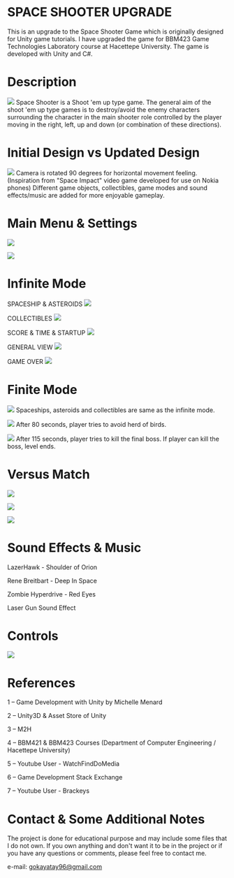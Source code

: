 # SPACE SHOOTER UPGRADE
This is an upgrade to the Space Shooter Game which is originally designed for Unity game tutorials. I have upgraded the game for BBM423 Game Technologies Laboratory course at Hacettepe University. The game is developed with Unity and C#.
# Description
![](https://user-images.githubusercontent.com/26528131/42835616-dfe0b2ee-8a01-11e8-9dba-66da7eb30042.png)
Space Shooter is a Shoot 'em up type game. The general aim of the shoot 'em up type games is to destroy/avoid the enemy characters surrounding the character in the main shooter role controlled by the player moving in the right, left, up and down (or combination of these directions).

# Initial Design vs Updated Design
![](https://user-images.githubusercontent.com/26528131/42835731-34ffda7a-8a02-11e8-97dd-16cb76c99e34.png)
Camera is rotated 90 degrees for horizontal movement feeling. (Inspiration from "Space Impact" video game developed for use on Nokia phones)
Different game objects, collectibles, game modes and sound effects/music are added for more enjoyable gameplay.

# Main Menu & Settings
![](https://user-images.githubusercontent.com/26528131/42836802-ba6fa8d2-8a04-11e8-8119-64c1569af3c8.png)

![](https://user-images.githubusercontent.com/26528131/42836831-cbb03a26-8a04-11e8-909a-b520b9f5c2d7.png)

# Infinite Mode
SPACESHIP & ASTEROIDS
![](https://user-images.githubusercontent.com/26528131/42836282-423a6ea2-8a03-11e8-8075-3535e3790fa5.png)

COLLECTIBLES
![](https://user-images.githubusercontent.com/26528131/42836468-cc813348-8a03-11e8-9f58-cc96fbab08de.png)

SCORE & TIME & STARTUP
![](https://user-images.githubusercontent.com/26528131/42836546-010cbefc-8a04-11e8-9f1c-732ff4089d47.png)

GENERAL VIEW
![](https://user-images.githubusercontent.com/26528131/42836634-3dd79640-8a04-11e8-9344-e76849847a4f.png)

GAME OVER
![](https://user-images.githubusercontent.com/26528131/42836871-f0f8378e-8a04-11e8-8a6f-7cd1ff0f0e60.png)

# Finite Mode
![](https://user-images.githubusercontent.com/26528131/42836928-1f6785de-8a05-11e8-8399-25e7eb40ee3d.png)
Spaceships, asteroids and collectibles are same as the infinite mode.

![](https://user-images.githubusercontent.com/26528131/42836929-20ebf1c4-8a05-11e8-833d-ad683472ae24.png)
After 80 seconds, player tries to avoid herd of birds.

![](https://user-images.githubusercontent.com/26528131/42836931-221a70de-8a05-11e8-9ef0-72251f2cb45d.png)
After 115 seconds, player tries to kill the final boss. If player can kill the boss, level ends.

# Versus Match
![](https://user-images.githubusercontent.com/26528131/42837053-986885b4-8a05-11e8-8f8f-ce3d5b1f479f.png)

![](https://user-images.githubusercontent.com/26528131/42837057-9bd28966-8a05-11e8-929d-e5a8ebcbb132.png)

![](https://user-images.githubusercontent.com/26528131/42837063-9df365b2-8a05-11e8-83b0-9fa147ec3dd6.png)

# Sound Effects & Music
LazerHawk - Shoulder of Orion

Rene Breitbart - Deep In Space

Zombie Hyperdrive - Red Eyes

Laser Gun Sound Effect

# Controls
![](https://user-images.githubusercontent.com/26528131/42835841-7f83efb4-8a02-11e8-821c-1ade145d8bb1.png)

# References
1 – Game Development with Unity by Michelle Menard 

2 – Unity3D & Asset Store of Unity

3 – M2H

4 – BBM421 & BBM423 Courses (Department of Computer Engineering / Hacettepe University) 

5 – Youtube User - WatchFindDoMedia

6 – Game Development Stack Exchange

7 – Youtube User - Brackeys

# Contact & Some Additional Notes
The project is done for educational purpose and may include some files that I do not own. If you own anything and don't want it to be in the project or if you have any questions or comments, please feel free to contact me.  

e-mail: gokayatay96@gmail.com
